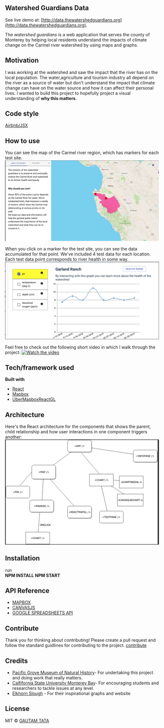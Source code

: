## Watershed Guardians Data

See live demo at: [http://data.thewatershedguardians.org](http://data.thewatershedguardians.org).

The *watershed guardians* is a web application that serves the county of Monterey by helping local residents understand the impacts of climate change on the Carmel river watershed by using maps and graphs.

## Motivation
I was working at the watershed and saw the impact that the river has on the local population. The water,agriculture and tourism industry all depend on the river as a source of water but don't understand the impact that climate change can have on the water source and how it can affect their personal lives. I wanted to build this project to hopefully project a visual understanding of **why this matters**.

## Code style
 [Airbnb/JSX](https://github.com/airbnb/javascript/tree/master/react)
 
## How to use
You can see the map of the Carmel river region, which has markers for each test site.
![screenshot1](./src/assets/screenShot1.png)

When you click on a marker for the test site, you can see the data accumulated for that point. We've included 4 test data for each location. Each test data point corresponds to river health in some way.
![screenshot2](./src/assets/screenShot2.png)

Feel free to check out the following short video in which I walk through the project:
[![Watch the video](https://img.youtube.com/vi/FuKWo6Jvttw/maxresdefault.jpg)](https://youtu.be/FuKWo6Jvttw)

## Tech/framework used
<b>Built with</b>
- [React](https://reactjs.org/)
- [Mapbox](https://www.mapbox.com/)
- [UberMapboxReactGL](https://github.com/uber/react-map-gl)

## Architecture
Here's the React architecture for the components that shows the parent, child relationship and how user interactions in one component triggers another:
![Soltution architecture](./src/assets/architecture.png)

## Installation
run
<br />
**NPM INSTALL**
**NPM START**

## API Reference
* [MAPBOX](https://www.mapbox.com/)
* [CANVASJS](https://canvasjs.com/)
* [GOOGLE SPREADSHEETS API](https://developers.google.com/sheets/api/)

## Contribute
Thank you for thinking about contributing! Please create a pull request and follow the standard guidlines for contributing to the project. [contribute](https://github.com/zulip/zulip-electron/blob/master/CONTRIBUTING.md)

## Credits
* [Pacific Grove Museum of Natural History](https://www.pgmuseum.org/)- For undertaking this project and doing work that really matters.
* [Calfifornia State University Monterey Bay](https://csumb.edu/)- For encouraging students and researchers to tackle issues at any level.
* [Elkhorn Slough](https://www.elkhornslough.org/) - For their inspirational graphs and website

## License
MIT © [GAUTAM TATA](http://www.gautamtata.com)
